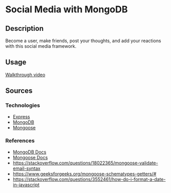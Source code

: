 # Social Media with MongoDB
## Description
Become a user, make friends, post your thoughts, and add your reactions with this social media framework.
## Usage
[Walkthrough video]()
## Sources
### Technologies
- [Express](https://expressjs.com/)
- [MongoDB](https://www.mongodb.com/)
- [Mongoose](https://mongoosejs.com/)
### References
- [MongoDB Docs](https://www.mongodb.com/docs/manual/)
- [Mongoose Docs](https://mongoosejs.com/docs/)
- https://stackoverflow.com/questions/18022365/mongoose-validate-email-syntax
- https://www.geeksforgeeks.org/mongoose-schematypes-getters/#
- https://stackoverflow.com/questions/3552461/how-do-i-format-a-date-in-javascript
